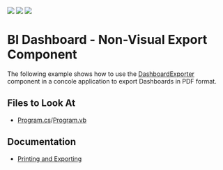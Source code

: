 <!-- default badges list -->
![](https://img.shields.io/endpoint?url=https://codecentral.devexpress.com/api/v1/VersionRange/415656453/21.2.2%2B)
[![](https://img.shields.io/badge/Open_in_DevExpress_Support_Center-FF7200?style=flat-square&logo=DevExpress&logoColor=white)](https://supportcenter.devexpress.com/ticket/details/T1035503)
[![](https://img.shields.io/badge/📖_How_to_use_DevExpress_Examples-e9f6fc?style=flat-square)](https://docs.devexpress.com/GeneralInformation/403183)
<!-- default badges end -->
<!--
A repository template for creating new examples.
-->

# BI Dashboard -  Non-Visual Export Component

The following example shows how to use the [DashboardExporter](https://docs.devexpress.com/Dashboard/DevExpress.DashboardCommon.DashboardExporter) component in a concole application to export Dashboards in PDF format.   

<!-- default file list -->

## Files to Look At

- [Program.cs](./CS/DashboardExporter/Program.cs)/[Program.vb](./CS/DashboardExporter/Program.vb)


<!-- default file list end --> 



## Documentation

- [Printing and Exporting](https://docs.devexpress.com/Dashboard/15181/common-features/printing-and-exporting)
